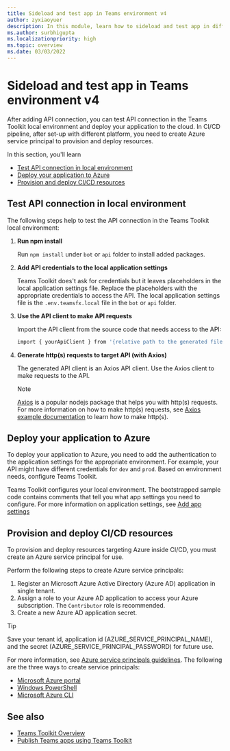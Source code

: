 ```yaml
---
title: Sideload and test app in Teams environment v4
author: zyxiaoyuer
description: In this module, learn how to sideload and test app in different environment using Teams toolkit v4.
ms.author: surbhigupta
ms.localizationpriority: high
ms.topic: overview
ms.date: 03/03/2022
---
```


# Sideload and test app in Teams environment v4

After adding API connection, you can test API connection in the Teams Toolkit local environment and deploy your application to the cloud. In CI/CD pipeline, after set-up with different platform, you need to create Azure service principal to provision and deploy resources.

In this section, you'll learn

* [Test API connection in local environment](#test-api-connection-in-local-environment)
* [Deploy your application to Azure](#deploy-your-application-to-azure)
* [Provision and deploy CI/CD resources](#provision-and-deploy-cicd-resources)

## Test API connection in local environment

The following steps help to test the API connection in the Teams Toolkit local environment:

 1. **Run npm install**

    Run `npm install` under `bot` or `api` folder to install added packages.

 2. **Add API credentials to the local application settings**

    Teams Toolkit does't ask for credentials but it leaves placeholders in the local application settings file. Replace the placeholders with the appropriate credentials to access the API. The local application settings file is the `.env.teamsfx.local` file in the `bot` or `api` folder.

 3. **Use the API client to make API requests**

    Import the API client from the source code that needs access to the API:

    ```BASH
    import { yourApiClient } from '{relative path to the generated file}'
    ```

 4. **Generate http(s) requests to target API (with Axios)**

    The generated API client is an Axios API client. Use the Axios client to make requests to the API.

     > [!Note]
     > [Axios](https://www.npmjs.com/package/axios) is a popular nodejs package that helps you with http(s) requests. For more information on how to make http(s) requests, see [Axios example documentation](https://axios-http.com/docs/example) to learn how to make http(s).

## Deploy your application to Azure

To deploy your application to Azure, you need to add the authentication to the application settings for the appropriate environment. For example, your API might have different credentials for `dev` and `prod`. Based on environment needs, configure Teams Toolkit.

Teams Toolkit configures your local environment. The bootstrapped sample code contains comments that tell you what app settings you need to configure. For more information on application settings, see [Add app settings](https://github.com/OfficeDev/TeamsFx/wiki/%5BDocument%5D-Add-app-settings)

## Provision and deploy CI/CD resources

To provision and deploy resources targeting Azure inside CI/CD, you must create an Azure service principal for use.

Perform the following steps to create Azure service principals:

1. Register an Microsoft Azure Active Directory (Azure AD) application in single tenant.
2. Assign a role to your Azure AD application to access your Azure subscription. The `Contributor` role is recommended.
3. Create a new Azure AD application secret.

> [!TIP]
> Save your tenant id, application id (AZURE_SERVICE_PRINCIPAL_NAME), and the secret (AZURE_SERVICE_PRINCIPAL_PASSWORD) for future use.

For more information, see [Azure service principals guidelines](/azure/active-directory/develop/howto-create-service-principal-portal). The following are the three ways to create service principals:

* [Microsoft Azure portal](/azure/active-directory/develop/howto-create-service-principal-portal)
* [Windows PowerShell](/azure/active-directory/develop/howto-authenticate-service-principal-powershell)
* [Microsoft Azure CLI](/cli/azure/create-an-azure-service-principal-azure-cli)

## See also

* [Teams Toolkit Overview](teams-toolkit-fundamentals-v4.md)
* [Publish Teams apps using Teams Toolkit](publish-v4.md)
